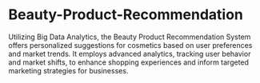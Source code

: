 # Beauty-Product-Recommendation
Utilizing Big Data Analytics, the Beauty Product Recommendation System offers personalized suggestions for cosmetics based on user preferences and market trends. It employs advanced analytics, tracking user behavior and market shifts, to enhance shopping experiences and inform targeted marketing strategies for businesses.
